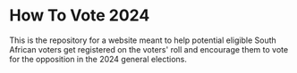 # How To Vote 2024

This is the repository for a website meant to help potential eligible South African voters get registered on the voters' roll and encourage them to vote for the opposition in the 2024 general elections.
